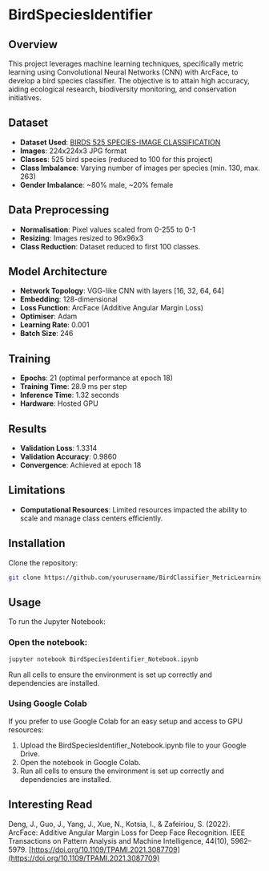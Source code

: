 # BirdSpeciesIdentifier

## Overview
This project leverages machine learning techniques, specifically metric learning using Convolutional Neural Networks (CNN) with ArcFace, to develop a bird species classifier. The objective is to attain high accuracy, aiding ecological research, biodiversity monitoring, and conservation initiatives.

## Dataset
- **Dataset Used**: [BIRDS 525 SPECIES-IMAGE CLASSIFICATION](https://www.kaggle.com/datasets/gpiosenka/100-bird-species/discussion/389672)
- **Images**: 224x224x3 JPG format
- **Classes**: 525 bird species (reduced to 100 for this project)
- **Class Imbalance**: Varying number of images per species (min. 130, max. 263)
- **Gender Imbalance**: ~80% male, ~20% female

## Data Preprocessing
- **Normalisation**: Pixel values scaled from 0-255 to 0-1
- **Resizing**: Images resized to 96x96x3
- **Class Reduction**: Dataset reduced to first 100 classes.

## Model Architecture
- **Network Topology**: VGG-like CNN with layers [16, 32, 64, 64]
- **Embedding**: 128-dimensional
- **Loss Function**: ArcFace (Additive Angular Margin Loss)
- **Optimiser**: Adam
- **Learning Rate**: 0.001
- **Batch Size**: 246

## Training
- **Epochs**: 21 (optimal performance at epoch 18)
- **Training Time**: 28.9 ms per step
- **Inference Time**: 1.32 seconds
- **Hardware**: Hosted GPU

## Results
- **Validation Loss**: 1.3314
- **Validation Accuracy**: 0.9860
- **Convergence**: Achieved at epoch 18

## Limitations
- **Computational Resources**: Limited resources impacted the ability to scale and manage class centers efficiently.


## Installation
Clone the repository:

```bash
git clone https://github.com/yourusername/BirdClassifier_MetricLearning.git
```

## Usage
To run the Jupyter Notebook:

### Open the notebook:

```bash
jupyter notebook BirdSpeciesIdentifier_Notebook.ipynb
```
Run all cells to ensure the environment is set up correctly and dependencies are installed.

### Using Google Colab
If you prefer to use Google Colab for an easy setup and access to GPU resources:

1. Upload the BirdSpeciesIdentifier_Notebook.ipynb file to your Google Drive.
2. Open the notebook in Google Colab.
3. Run all cells to ensure the environment is set up correctly and dependencies are installed.

## Interesting Read
Deng, J., Guo, J., Yang, J., Xue, N., Kotsia, I., & Zafeiriou, S. (2022). ArcFace: Additive Angular Margin Loss for Deep Face Recognition. IEEE Transactions on Pattern Analysis and Machine Intelligence, 44(10), 5962–5979. [https://doi.org/10.1109/TPAMI.2021.3087709](https://doi.org/10.1109/TPAMI.2021.3087709)

